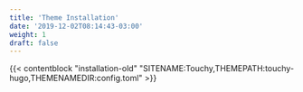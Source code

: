```yaml
---
title: 'Theme Installation'
date: '2019-12-02T08:14:43-03:00'
weight: 1
draft: false
---
```


{{< contentblock "installation-old" "SITENAME:Touchy,THEMEPATH:touchy-hugo,THEMENAMEDIR:config.toml" >}}

